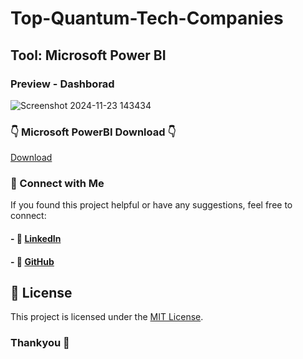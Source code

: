 # Top-Quantum-Tech-Companies

## Tool: Microsoft Power BI 

### Preview - Dashborad
![Screenshot 2024-11-23 143434](https://github.com/user-attachments/assets/88e3132a-1901-404a-ad13-060e79ab1dba)

### 👇 Microsoft PowerBI Download 👇 

[Download](https://www.microsoft.com/en-us/download/details.aspx?id=58494)

### 📢 Connect with Me
If you found this project helpful or have any suggestions, feel free to connect:
#### - 🔗 [LinkedIn](https://www.linkedin.com/in/anshmnsoni)
#### - 🐙 [GitHub](https://github.com/AnshMNSoni)

## 📜 License
This project is licensed under the [MIT License](LICENSE).

### Thankyou 💫
